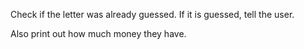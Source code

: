 <!--title={Check for Repeat}-->

<!--concepts={If Statements, Print Statements}-->

<!--badges={Python:45, Software Engineering:5}-->

Check if the letter was already guessed. If it is guessed, tell the user.

Also print out how much money they have.

